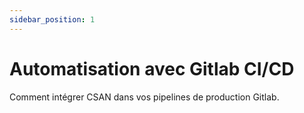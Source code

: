 ```yaml
---
sidebar_position: 1
---
```


# Automatisation avec Gitlab CI/CD

Comment intégrer CSAN dans vos pipelines de production Gitlab.